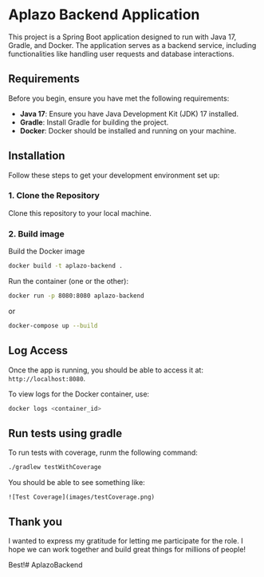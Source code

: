 # Aplazo Backend Application

This project is a Spring Boot application designed to run with Java 17, Gradle, and Docker. The application serves as a backend service, including functionalities like handling user requests and database interactions.

## Requirements

Before you begin, ensure you have met the following requirements:

- **Java 17**: Ensure you have Java Development Kit (JDK) 17 installed.
- **Gradle**: Install Gradle for building the project.
- **Docker**: Docker should be installed and running on your machine.

## Installation

Follow these steps to get your development environment set up:

### 1. Clone the Repository

Clone this repository to your local machine.

### 2. Build image

Build the Docker image 

```sh
docker build -t aplazo-backend .
```

Run the container (one or the other): 
```sh
docker run -p 8080:8080 aplazo-backend
```
or
```sh
docker-compose up --build
```

## Log Access

Once the app is running, you should be able to access it at: `http://localhost:8080`.

To view logs for the Docker container, use:

```sh
docker logs <container_id>
```

## Run tests using gradle

To run tests with coverage, runm the following command:

```sh
./gradlew testWithCoverage
```

You should be able to see something like:

`![Test Coverage](images/testCoverage.png)`

## Thank you

I wanted to express my gratitude for letting me participate for the role. I hope we can work together and build great things for millions of people!

Best!#   A p l a z o B a c k e n d  
 